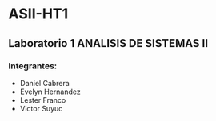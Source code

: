 # ASII-HT1

## Laboratorio 1  ANALISIS DE SISTEMAS II

### Integrantes:
- Daniel Cabrera
- Evelyn Hernandez
- Lester Franco
- Victor Suyuc


